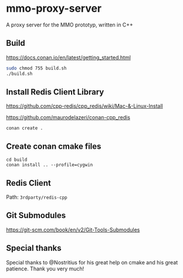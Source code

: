 # mmo-proxy-server
A proxy server for the MMO prototyp, written in C++

## Build

https://docs.conan.io/en/latest/getting_started.html

```bash
sudo chmod 755 build.sh
./build.sh
```

## Install Redis Client Library

https://github.com/cpp-redis/cpp_redis/wiki/Mac-&-Linux-Install

https://github.com/maurodelazeri/conan-cpp_redis

```
conan create .
```

## Create conan cmake files

```shell script
cd build
conan install .. --profile=cygwin
```

## Redis Client

Path: `3rdparty/redis-cpp`

## Git Submodules

https://git-scm.com/book/en/v2/Git-Tools-Submodules

## Special thanks

Special thanks to @Nostritius for his great help on cmake and his great patience. Thank you very much!